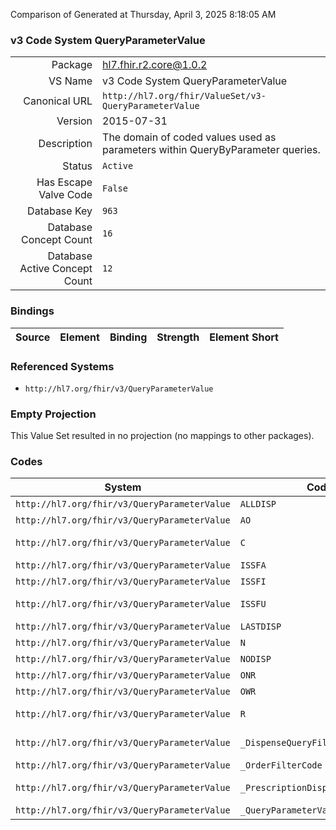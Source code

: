 Comparison of 
Generated at Thursday, April 3, 2025 8:18:05 AM

### v3 Code System QueryParameterValue

|      |     |
| ---: | --- |
| Package | hl7.fhir.r2.core@1.0.2 |
| VS Name | v3 Code System QueryParameterValue |
| Canonical URL | `http://hl7.org/fhir/ValueSet/v3-QueryParameterValue` |
| Version | 2015-07-31 |
| Description | The domain of coded values used as parameters within QueryByParameter queries. |
| Status | `Active` |
| Has Escape Valve Code | `False` |
| Database Key | `963` |
| Database Concept Count | `16` |
| Database Active Concept Count | `12` |
### Bindings

| Source | Element | Binding | Strength | Element Short |
| ------ | ------- | ------- | -------- | ------------- |

### Referenced Systems

* `http://hl7.org/fhir/v3/QueryParameterValue`
### Empty Projection

This Value Set resulted in no projection (no mappings to other packages).

### Codes

| System | Code | Display |
| ------ | ---- | ------- |
| `http://hl7.org/fhir/v3/QueryParameterValue` | `ALLDISP` | all dispenses |
| `http://hl7.org/fhir/v3/QueryParameterValue` | `AO` | all orders |
| `http://hl7.org/fhir/v3/QueryParameterValue` | `C` | Completely dispensed |
| `http://hl7.org/fhir/v3/QueryParameterValue` | `ISSFA` | all |
| `http://hl7.org/fhir/v3/QueryParameterValue` | `ISSFI` | with issues |
| `http://hl7.org/fhir/v3/QueryParameterValue` | `ISSFU` | with unmanaged issues |
| `http://hl7.org/fhir/v3/QueryParameterValue` | `LASTDISP` | last dispense |
| `http://hl7.org/fhir/v3/QueryParameterValue` | `N` | Never Dispensed |
| `http://hl7.org/fhir/v3/QueryParameterValue` | `NODISP` | no dispense |
| `http://hl7.org/fhir/v3/QueryParameterValue` | `ONR` | orders without results |
| `http://hl7.org/fhir/v3/QueryParameterValue` | `OWR` | orders with results |
| `http://hl7.org/fhir/v3/QueryParameterValue` | `R` | Dispensed with remaining fills |
| `http://hl7.org/fhir/v3/QueryParameterValue` | `_DispenseQueryFilterCode` | dispense query filter code |
| `http://hl7.org/fhir/v3/QueryParameterValue` | `_OrderFilterCode` | _OrderFilterCode |
| `http://hl7.org/fhir/v3/QueryParameterValue` | `_PrescriptionDispenseFilterCode` | Prescription Dispense Filter Code |
| `http://hl7.org/fhir/v3/QueryParameterValue` | `_QueryParameterValue` | QueryParameterValue |

